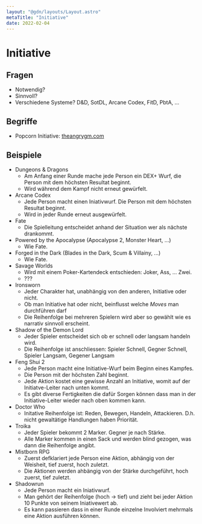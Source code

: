 ```yaml
---
layout: "@gdn/layouts/Layout.astro"
metaTitle: "Initiative"
date: 2022-02-04
---
```


# Initiative

## Fragen

- Notwendig?
- Sinnvoll?
- Verschiedene Systeme? D&D, SotDL, Arcane Codex, FitD, PbtA, ...

## Begriffe

- Popcorn Initiative: [theangrygm.com](https://theangrygm.com/popcorn-initiative-a-great-way-to-adjust-dd-and-pathfinder-initiative-with-a-stupid-name/)

## Beispiele

- Dungeons & Dragons
  - Am Anfang einer Runde mache jede Person ein DEX+ Wurf, die Person mit dem höchsten Resultat beginnt.
  - Wird während dem Kampf nicht erneut gewürfelt.
- Arcane Codex
  - Jede Person macht einen Iniativwurf. Die Person mit dem höchsten Resultat beginnt.
  - Wird in jeder Runde erneut ausgewürfelt.
- Fate
  - Die Spielleitung entscheidet anhand der Situation wer als nächste drankommt.
- Powered by the Apocalypse (Apocalypse 2, Monster Heart, ...)
  - Wie Fate.
- Forged in the Dark (Blades in the Dark, Scum & Villainy, ...)
  - Wie Fate.
- Savage Worlds
  - Wird mit einem Poker-Kartendeck entschieden: Joker, Ass, ... Zwei.
  - ???
- Ironsworn
  - Jeder Charakter hat, unabhängig von den anderen, Initiative oder nicht.
  - Ob man Initiative hat oder nicht, beinflusst welche *Moves* man durchführen darf
  - Die Reihenfolge bei mehreren Spielern wird aber so gewählt wie es narrativ sinnvoll erscheint.
- Shadow of the Demon Lord
  - Jeder Spieler entscheidet sich ob er schnell oder langsam handeln wird.
  - Die Reihenfolge ist anschliessen: Spieler Schnell, Gegner Schnell, Spieler Langsam, Gegener Langsam
- Feng Shui 2
  - Jede Person macht eine Initiative-Wurf beim Beginn eines Kampfes.
  - Die Person mit der höchsten Zahl beginnt.
  - Jede Aktion kostet eine gewisse Anzahl an Initiative, womit auf der Initiatve-Leiter nach unten kommt.
  - Es gibt diverse Fertigkeiten die dafür Sorgen können dass man in der Initiative-Leiter wieder nach oben kommen kann.
- Doctor Who
  - Initative Reihenfolge ist: Reden, Bewegen, Handeln, Attackieren. D.h. nicht gewaltätige Handlungen haben Priorität.
- Troika
  - Jeder Spieler bekommt 2 Marker. Gegner je nach Stärke.
  - Alle Marker kommen in einen Sack und werden blind gezogen, was dann die Reihenfolge angibt.
- Mistborn RPG
  - Zuerst defklariert jede Person eine Aktion, abhängig von der Weisheit, tief zuerst, hoch zuletzt.
  - Die Aktionen werden ahbängig von der Stärke durchgeführt, hoch zuerst, tief zuletzt.
- Shadowrun
  - Jede Person macht ein Iniativwurf.
  - Man gehört der Reihenfolge (hoch -> tief) und zieht bei jeder Aktion 10 Punkte von seinem Iniativewert ab.
  - Es kann passieren dass in einer Runde einzelne Involviert mehrmals eine Aktion ausführen können.
